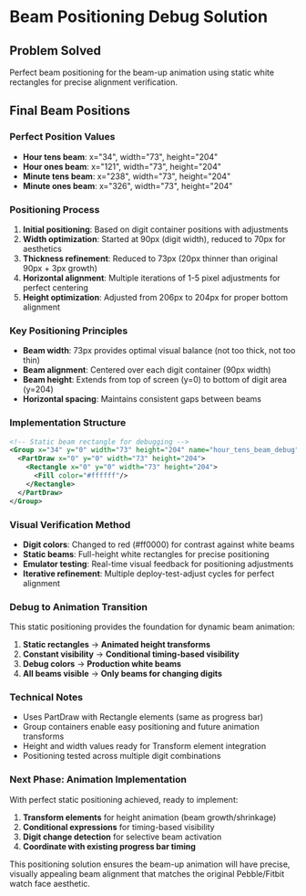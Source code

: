 # Beam Positioning Debug Solution

## Problem Solved
Perfect beam positioning for the beam-up animation using static white rectangles for precise alignment verification.

## Final Beam Positions

### Perfect Position Values
- **Hour tens beam**: x="34", width="73", height="204"
- **Hour ones beam**: x="121", width="73", height="204"  
- **Minute tens beam**: x="238", width="73", height="204"
- **Minute ones beam**: x="326", width="73", height="204"

### Positioning Process
1. **Initial positioning**: Based on digit container positions with adjustments
2. **Width optimization**: Started at 90px (digit width), reduced to 70px for aesthetics
3. **Thickness refinement**: Reduced to 73px (20px thinner than original 90px + 3px growth)
4. **Horizontal alignment**: Multiple iterations of 1-5 pixel adjustments for perfect centering
5. **Height optimization**: Adjusted from 206px to 204px for proper bottom alignment

### Key Positioning Principles
- **Beam width**: 73px provides optimal visual balance (not too thick, not too thin)
- **Beam alignment**: Centered over each digit container (90px width)
- **Beam height**: Extends from top of screen (y=0) to bottom of digit area (y=204)
- **Horizontal spacing**: Maintains consistent gaps between beams

### Implementation Structure
```xml
<!-- Static beam rectangle for debugging -->
<Group x="34" y="0" width="73" height="204" name="hour_tens_beam_debug">
  <PartDraw x="0" y="0" width="73" height="204">
    <Rectangle x="0" y="0" width="73" height="204">
      <Fill color="#ffffff"/>
    </Rectangle>
  </PartDraw>
</Group>
```

### Visual Verification Method
- **Digit colors**: Changed to red (#ff0000) for contrast against white beams
- **Static beams**: Full-height white rectangles for precise positioning
- **Emulator testing**: Real-time visual feedback for positioning adjustments
- **Iterative refinement**: Multiple deploy-test-adjust cycles for perfect alignment

### Debug to Animation Transition
This static positioning provides the foundation for dynamic beam animation:
1. **Static rectangles** → **Animated height transforms**
2. **Constant visibility** → **Conditional timing-based visibility**
3. **Debug colors** → **Production white beams**
4. **All beams visible** → **Only beams for changing digits**

### Technical Notes
- Uses PartDraw with Rectangle elements (same as progress bar)
- Group containers enable easy positioning and future animation transforms
- Height and width values ready for Transform element integration
- Positioning tested across multiple digit combinations

### Next Phase: Animation Implementation
With perfect static positioning achieved, ready to implement:
1. **Transform elements** for height animation (beam growth/shrinkage)
2. **Conditional expressions** for timing-based visibility
3. **Digit change detection** for selective beam activation
4. **Coordinate with existing progress bar timing**

This positioning solution ensures the beam-up animation will have precise, visually appealing beam alignment that matches the original Pebble/Fitbit watch face aesthetic.